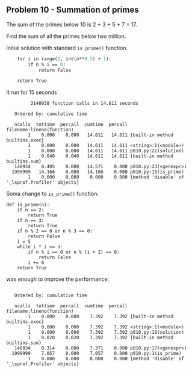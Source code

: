 ## Problem 10 - Summation of primes

The sum of the primes below 10 is 2 + 3 + 5 + 7 = 17.

Find the sum of all the primes below two million.

Initial solution with standard `is_prime()` function.
```def is_prime(n):
    for i in range(2, int(n**0.5) + 1):
        if n % i == 0:
            return False

    return True
```
It run for 15 seconds

```
         2148938 function calls in 14.611 seconds

   Ordered by: cumulative time

   ncalls  tottime  percall  cumtime  percall filename:lineno(function)
        1    0.000    0.000   14.611   14.611 {built-in method builtins.exec}
        1    0.000    0.000   14.611   14.611 <string>:1(<module>)
        1    0.000    0.000   14.611   14.611 p010.py:22(solution)
        1    0.040    0.040   14.611   14.611 {built-in method builtins.sum}
   148934    0.405    0.000   14.571    0.000 p010.py:23(<genexpr>)
  1999999   14.166    0.000   14.166    0.000 p010.py:15(is_prime)
        1    0.000    0.000    0.000    0.000 {method 'disable' of '_lsprof.Profiler' objects}
```

Soma change to `is_prime()` function:

```
def is_prime(n):
    if n == 2:
        return True
    if n == 3:
        return True
    if n % 2 == 0 or n % 3 == 0:
        return False
    i = 5
    while i * i <= n:
        if n % i == 0 or n % (i + 2) == 0:
            return False
        i += 6
    return True
```

was enough to improve the performance:

```         2148938 function calls in 7.392 seconds

   Ordered by: cumulative time

   ncalls  tottime  percall  cumtime  percall filename:lineno(function)
        1    0.000    0.000    7.392    7.392 {built-in method builtins.exec}
        1    0.000    0.000    7.392    7.392 <string>:1(<module>)
        1    0.000    0.000    7.392    7.392 p010.py:16(solution)
        1    0.020    0.020    7.392    7.392 {built-in method builtins.sum}
   148934    0.314    0.000    7.371    0.000 p010.py:17(<genexpr>)
  1999999    7.057    0.000    7.057    0.000 p010.py:1(is_prime)
        1    0.000    0.000    0.000    0.000 {method 'disable' of '_lsprof.Profiler' objects}
```
